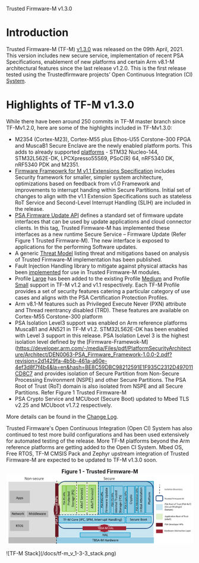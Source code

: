 Trusted Firmware-M v1.3.0  


# Introduction

Trusted Firmware-M (TF-M) [v1.3.0](https://git.trustedfirmware.org/TF-M/trusted-firmware-m.git/tag/?h=TF-Mv1.3.0) was released on the 09th April, 2021. This version includes new secure service, implementation of recent PSA Specifications, enablement of new platforms and certain Arm v8.1-M architectural features since the last release v1.2.0. This is the first release tested using the Trustedfirmware projects’ Open Continuous Integration (CI) [System](https://ci.trustedfirmware.org/). 

# Highlights of TF-M v1.3.0

While there have been around 250 commits in TF-M master branch since TF-Mv1.2.0, here are some of the highlights included in TF-Mv1.3.0: 

* M2354 (Cortex-M23), Cortex-M55 plus Ethos-U55 Corstone-300 FPGA and MuscaB1 Secure Enclave are the newly enabled platform ports. This adds to already supported [platforms](https://ci-builds.trustedfirmware.org/static-files/WRMjbkdFEcxIcMUI5y_6ZGWbLmrbpRLD3G-rf1Bq0SkxNjE4MzA2NzM2MTc4Ojk6YW5vbnltb3VzOmpvYi90Zi1tLWJ1aWxkLWRvY3MtbmlnaHRseS9sYXN0U3RhYmxlQnVpbGQvYXJ0aWZhY3Q=/trusted-firmware-m/build/docs/user_guide/html/platform/ext/index.html) - STM32 Nucleo-144, STM32L562E-DK, LPCXpresso55S69, PSoC(R) 64, nRF5340 DK, nRF5340 PDK and M2351.
* [Firmware Frameowrk for M v1.1 Extensions Specification](https://developer.arm.com/documentation/aes0039/latest) includes Security framework for smaller, simpler system architecture, optimizations based on feedback from v1.0 Framework and improvements to interrupt handing within Secure Partitions. Initial set of changes to align with the v1.1 Extension Specifications such as stateless RoT Service and Second-Level Interrupt Handling (SLIH) are included in the release.
* [PSA Firmware Update API](https://developer.arm.com/documentation/ihi0093/latest/) defines a standard set of firmware update interfaces that can be used by update applications and cloud connector clients. In this tag, Trusted Firmware-M has implemented these interfaces as a new runtime Secure Service – Firmware Update (Refer Figure 1 Trusted Firmware-M). The new interface is exposed to applications for the performing Software updates.
* A generic [Threat Model](https://ci-builds.trustedfirmware.org/static-files/WRMjbkdFEcxIcMUI5y_6ZGWbLmrbpRLD3G-rf1Bq0SkxNjE4MzA2NzM2MTc4Ojk6YW5vbnltb3VzOmpvYi90Zi1tLWJ1aWxkLWRvY3MtbmlnaHRseS9sYXN0U3RhYmxlQnVpbGQvYXJ0aWZhY3Q=/trusted-firmware-m/build/docs/user_guide/html/docs/threat_models/generic_threat_model.html) listing threat and mitigations based on analysis of Trusted Firmware-M implementation has been published.
* Fault Injection Handling library to mitigate against physical attacks has been [implemented](https://ci-builds.trustedfirmware.org/static-files/2UipQ8iK0gjb6CK-z7LyaX6l81oMQ3qWCugQ49Llv2IxNjE4MzA3MDk2MTUxOjk6YW5vbnltb3VzOmpvYi90Zi1tLWJ1aWxkLWRvY3MtbmlnaHRseS9sYXN0U3RhYmxlQnVpbGQvYXJ0aWZhY3Q=/trusted-firmware-m/build/docs/user_guide/html/docs/design_documents/tfm_physical_attack_mitigation.html) for use in Trusted Firmware-M modules. 
* Profile [Large](https://ci-builds.trustedfirmware.org/static-files/2UipQ8iK0gjb6CK-z7LyaX6l81oMQ3qWCugQ49Llv2IxNjE4MzA3MDk2MTUxOjk6YW5vbnltb3VzOmpvYi90Zi1tLWJ1aWxkLWRvY3MtbmlnaHRseS9sYXN0U3RhYmxlQnVpbGQvYXJ0aWZhY3Q=/trusted-firmware-m/build/docs/user_guide/html/docs/design_documents/profiles/tfm_profile_large.html) has been added to the existing Profile [Medium](https://ci-builds.trustedfirmware.org/static-files/zfMyv2fzReLkLpRau6JrXVvDYfVAo-lk0emeFRtkyOoxNjA2NDA0MjY3NjMzOjk6YW5vbnltb3VzOnZpZXcvVEYtTS9qb2IvdGYtbS1idWlsZC1kb2NzLW5pZ2h0bHkvbGFzdFN0YWJsZUJ1aWxkL2FydGlmYWN0/trusted-firmware-m/build/install/doc/user_guide/html/docs/design_documents/profiles/tfm_profile_medium.html) and Profile [Small](https://ci-builds.trustedfirmware.org/static-files/zfMyv2fzReLkLpRau6JrXVvDYfVAo-lk0emeFRtkyOoxNjA2NDA0MjY3NjMzOjk6YW5vbnltb3VzOnZpZXcvVEYtTS9qb2IvdGYtbS1idWlsZC1kb2NzLW5pZ2h0bHkvbGFzdFN0YWJsZUJ1aWxkL2FydGlmYWN0/trusted-firmware-m/build/install/doc/user_guide/html/docs/design_documents/profiles/tfm_profile_small.html) support in TF-M v1.2 and v1.1 respectively. Each TF-M Profile provides a set of security features catering a particular category of use cases and aligns with the PSA Certification Protection Profiles. 
* Arm v8.1-M features such as Privileged Execute Never (PXN) attribute and Thread reentrancy disabled (TRD). These features are available on Cortex-M55 Corstone-300 platform
* PSA Isolation Level3 support was enabled on Arm reference platforms MuscaB1 and AN521 in TF-M v1.2. STM32L562E-DK has been enabled with Level 3 support in this release. PSA Isolation Level 3 is the highest isolation level defined by the [Firmware-Framewok-M](https://developer.arm.com/-/media/Files/pdf/PlatformSecurityArchitecture/Architect/DEN0063-PSA_Firmware_Framework-1.0.0-2.pdf?revision=2d1429fa-4b5b-461a-a60e-4ef3d8f7f4b4&la=en&hash=BE8C59DBC98212591E1F935C2312D497011CD8C7 and provides isolation of Secure Partition from Non-Secure Processing Environment (NSPE) and other Secure Partitions. The PSA Root of Trust (RoT) domain is also isolated from NSPE and all Secure Partitions. Refer Figure 1 Trusted Firmware-M
* PSA Crypto Service and MCUboot (Secure Boot) updated to Mbed TLS v2.25 and MCUboot v1.7.2 respectively.

More details can be found in the [Change Log](https://ci-builds.trustedfirmware.org/static-files/zRUsA9SOgzSqY5Te3rMJXpBEgQpIpRCUeo2TU3GhIrExNjE4MzA4Njg3MjM5Ojk6YW5vbnltb3VzOmpvYi90Zi1tLWJ1aWxkLWRvY3MtbmlnaHRseS9sYXN0U3RhYmxlQnVpbGQvYXJ0aWZhY3Q=/trusted-firmware-m/build/docs/user_guide/html/docs/reference/changelog.html). 

Trusted Firmware's Open Continuous Integration (Open CI) System has also continued to test more build configurations and has been used extensively for automated testing of the release. More TF-M platforms beyond the Arm reference platforms are getting added to the Open CI System. Mbed OS, Free RTOS, TF-M CMSIS Pack and Zephyr upstream integration of Trusted Firmware-M are expected to be updated to TF-M v1.3.0 soon.

<p align="center">
 <b>Figure 1 - Trusted Firmware-M</b><br>
 <img src="/docs/tf-m_v_1-3-3_stack.png">
</p>
![TF-M Stack](/docs/tf-m_v_1-3-3_stack.png)

